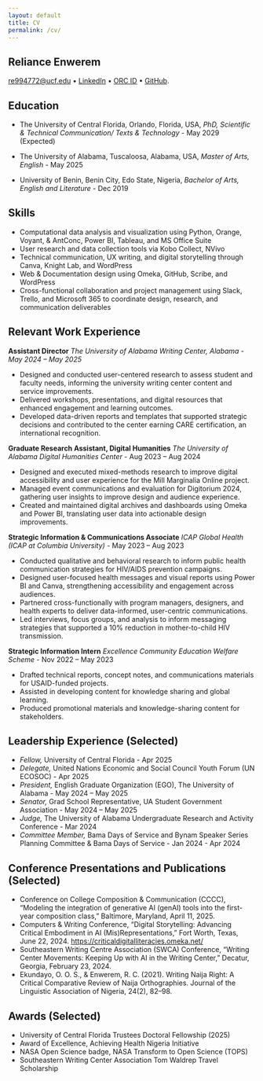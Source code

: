 ```yaml
---
layout: default
title: CV
permalink: /cv/
---
```


## Reliance Enwerem

[re994772@ucf.edu](mailto:re994772@ucf.edu) •  [LinkedIn](www.linkedin.com/in/reliance-enwerem) • [ORC ID](0009-0001-2075-4024) • [GitHub](https://github).

## Education

- The University of Central Florida, Orlando, Florida, USA, *PhD, Scientific & Technical Communication/ Texts & Technology*  - May 2029 (Expected)	

- The University of Alabama, Tuscaloosa, Alabama, USA, *Master of Arts, English* - May 2025

- University of Benin, Benin City, Edo State, Nigeria, *Bachelor of Arts, English and Literature* - Dec 2019

## Skills
- 	Computational data analysis and visualization using Python, Orange, Voyant, & AntConc, Power BI, Tableau, and MS Office Suite
- User research and data collection tools via Kobo Collect, NVivo
- 	Technical communication, UX writing, and digital storytelling through Canva, Knight Lab, and WordPress
- 	Web & Documentation design using Omeka, GitHub, Scribe, and WordPress
- 	Cross-functional collaboration and project management using Slack, Trello, and Microsoft 365 to coordinate design, research, and communication deliverables

## Relevant Work Experience
**Assistant Director**
*The University of Alabama Writing Center, Alabama - May 2024 – May 2025*
- 	Designed and conducted user-centered research to assess student and faculty needs, informing the university writing center content and service improvements.
- 	Delivered workshops, presentations, and digital resources that enhanced engagement and learning outcomes.
- 	Developed data-driven reports and templates that supported strategic decisions and contributed to the center earning CARE certification, an international recognition.

**Graduate Research Assistant, Digital Humanities**
*The University of Alabama Digital Humanities Center* - Aug 2023 – Aug 2024
- 	Designed and executed mixed-methods research to improve digital accessibility and user experience for the Mill Marginalia Online project.
- 	Managed event communications and evaluation for Digitorium 2024, gathering user insights to improve design and audience experience.
- 	Created and maintained digital archives and dashboards using Omeka and Power BI, translating user data into actionable design improvements.

**Strategic Information & Communications Associate**
*ICAP Global Health (ICAP at Columbia University)* - May 2023 – Aug 2023
- 	Conducted qualitative and behavioral research to inform public health communication strategies for HIV/AIDS prevention campaigns.
- 	Designed user-focused health messages and visual reports using Power BI and Canva, strengthening accessibility and engagement across audiences.
- 	Partnered cross-functionally with program managers, designers, and health experts to deliver data-informed, user-centric communications.
- 	Led interviews, focus groups, and analysis to inform messaging strategies that supported a 10% reduction in mother-to-child HIV transmission.

**Strategic Information Intern** 
*Excellence Community Education Welfare Scheme* - Nov 2022 – May 2023
- 	Drafted technical reports, concept notes, and communications materials for USAID-funded projects.
- 	Assisted in developing content for knowledge sharing and global learning.
- 	Produced promotional materials and knowledge-sharing content for stakeholders.

## Leadership Experience (Selected)
- *Fellow,* University of Central Florida - Apr 2025
- *Delegate,* United Nations Economic and Social Council Youth Forum (UN ECOSOC) - Apr 2025
- *President,* English Graduate Organization (EGO), The University of Alabama - May 2024 – May 2025
- *Senator,* Grad School Representative, UA Student Government Association - May 2024 – May 2025
- *Judge,* The University of Alabama Undergraduate Research and Activity Conference - Mar 2024
- *Committee Member,* Bama Days of Service and Bynam Speaker Series Planning Committee & Bama Days of Service - Jan 2024 - Apr 2024

## Conference Presentations and Publications (Selected)
- 	Conference on College Composition & Communication (CCCC), “Modeling the integration of generative AI (genAI) tools into the first-year composition class,” Baltimore, Maryland, April 11, 2025.
- 	Computers & Writing Conference, “Digital Storytelling: Advancing Critical Embodiment in AI (Mis)Representations,” Fort Worth, Texas, June 22, 2024. https://criticaldigitalliteracies.omeka.net/ 
- 	Southeastern Writing Centre Association (SWCA) Conference, “Writing Center Movements: Keeping Up with AI in the Writing Center,” Decatur, Georgia, February 23, 2024.
- 	Ekundayo, O. O. S., & Enwerem, R. C. (2021). Writing Naija Right: A Critical Comparative Review of Naija Orthographies. Journal of the Linguistic Association of Nigeria, 24(2), 82–98. 

## Awards (Selected)
- 	University of Central Florida Trustees Doctoral Fellowship (2025)
- 	Award of Excellence, Achieving Health Nigeria Initiative
- 	NASA Open Science badge, NASA Transform to Open Science (TOPS)
- 	Southeastern Writing Center Association Tom Waldrep Travel Scholarship

